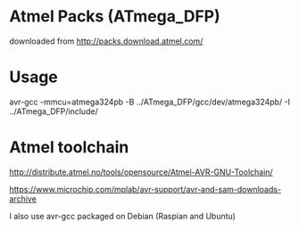 # Atmel Packs (ATmega_DFP)

downloaded from http://packs.download.atmel.com/


# Usage

avr-gcc -mmcu=atmega324pb -B ../ATmega_DFP/gcc/dev/atmega324pb/ -I ../ATmega_DFP/include/


# Atmel toolchain

http://distribute.atmel.no/tools/opensource/Atmel-AVR-GNU-Toolchain/

https://www.microchip.com/mplab/avr-support/avr-and-sam-downloads-archive

I also use avr-gcc packaged on Debian (Raspian and Ubuntu)
